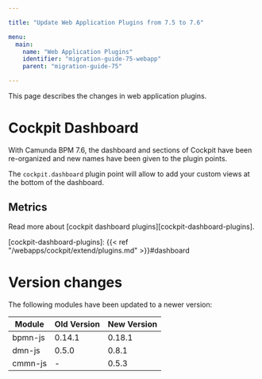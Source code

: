 ```yaml
---

title: "Update Web Application Plugins from 7.5 to 7.6"

menu:
  main:
    name: "Web Application Plugins"
    identifier: "migration-guide-75-webapp"
    parent: "migration-guide-75"

---
```


This page describes the changes in web application plugins.

# Cockpit Dashboard

With Camunda BPM 7.6, the dashboard and sections of Cockpit have been re-organized and new names have been
given to the plugin points.

The `cockpit.dashboard` plugin point will allow to add your custom views at the bottom of the dashboard.

## Metrics


Read more about [cockpit dashboard plugins][cockpit-dashboard-plugins].

[cockpit-dashboard-plugins]: {{< ref "/webapps/cockpit/extend/plugins.md" >}}#dashboard

# Version changes

The following modules have been updated to a newer version:

<table class="table table-bordered">
  <thead>
  <tr>
    <th>Module</th>
    <th>Old Version</th>
    <th>New Version</th>
  </tr>
  </thead>
  <tbody>
  <tr>
    <td>bpmn-js</td>    
    <td>0.14.1</td>
    <td>0.18.1</td>
  </tr>
  <tr>
    <td>dmn-js</td>    
    <td>0.5.0</td>
    <td>0.8.1</td>
  </tr>
  <tr>
    <td>cmmn-js</td>
    <td>-</td>
    <td>0.5.3</td>
  </tr>
  </tbody>
</table>
